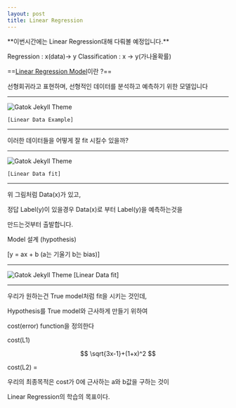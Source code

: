 ```yaml
---
layout: post
title: Linear Regression 
---
```


<td>**이번시간에는 Linear Regression대해 다뤄볼 예정입니다.**</td>




Regression : x(data)-> y
Classification : x -> y(가나올확률)




==[Linear Regression Model]()이란 ?==

선형회귀라고 표현하며, 선형적인 데이터를 분석하고 예측하기 위한 모델입니다



_ _ _

![Gatok Jekyll Theme]({{site.baseurl}}/./images/linear1.jpg)

    [Linear Data Example]
    
_ _ _

이러한 데이터들을 어떻게 잘 fit 시킬수 있을까?


_ _ _

![Gatok Jekyll Theme]({{site.baseurl}}/./images/linear2.jpg)

    [Linear Data fit]
    
_ _ _

위 그림처럼 Data(x)가 있고,

정답 Label(y)이 있을경우 Data(x)로 부터 Label(y)을 예측하는것을

만드는것부터 출발합니다.


Model 설계 (hypothesis)

[y = ax + b  (a는 기울기 b는 bias)]

_ _ _

![Gatok Jekyll Theme]({{site.baseurl}}/./images/linear3.JPG)
    [Linear Data fit]
    
_ _ _
우리가 원하는건 True model처럼 fit을 시키는 것인데,

Hypothesis를 True model와 근사하게 만들기 위하여

cost(error) function을 정의한다

cost(L1)

$$
\sqrt{3x-1}+(1+x)^2
$$

cost(L2) = 

우리의 최종목적은 cost가 0에 근사하는 a와 b값을 구하는 것이

Linear Regression의 학습의 목표이다.